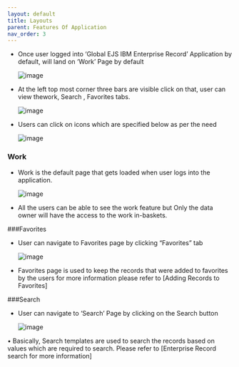 ```yaml
---
layout: default
title: Layouts
parent: Features Of Application 
nav_order: 3
---
```


- Once user logged into ‘Global EJS IBM Enterprise Record’ Application by default, will land on ‘Work’ Page by default

   ![image](https://user-images.githubusercontent.com/119289294/204820097-81f9e4b4-16c5-4ee6-9eda-eee872ab0e4e.png)
   
- At the left top most corner three bars are visible click on that, user can view thework, Search , Favorites tabs. 

   ![image](https://user-images.githubusercontent.com/119289294/204820395-f79f80ed-135e-43c2-a69c-43ea119c12b2.png)
   
- Users can click on icons which are specified below as per the need

   ![image](https://user-images.githubusercontent.com/119289294/204820942-cf6e39b9-a169-40cc-ae9d-290474c84dd3.png)
   
### Work

- Work is the default page that gets loaded when user logs into the application.

   ![image](https://user-images.githubusercontent.com/119289294/204822603-248edb7e-d195-4cc0-b400-36a420b5be48.png)
   
- All the users can be able to see the work feature but Only the data owner will have the access to the work in-baskets. 

###Favorites

- User can navigate to Favorites page by clicking “Favorites” tab

   ![image](https://user-images.githubusercontent.com/119289294/204823313-3560f0ea-045f-4827-a76d-cd943f578769.png)
   
- Favorites page is used to keep the records that were added to favorites by the users for more information please refer to [Adding Records to Favorites]

###Search

- User can navigate to ‘Search’  Page by clicking on the Search button

   ![image](https://user-images.githubusercontent.com/119289294/204824007-2f6bfe47-3d30-4ae1-a45c-2030354463b5.png)
   
•	Basically, Search templates are used to search the records based on values which are required to search. Please refer to  [Enterprise Record search for more information]